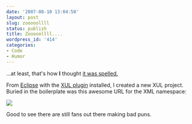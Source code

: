 ```yaml
---
date: '2007-08-10 13:04:50'
layout: post
slug: zooooollll
status: publish
title: Zooooollll....
wordpress_id: '414'
categories:
- Code
- Humor
---
```



...at least, that's how **I** thought [it was spelled.](http://en.wikipedia.org/wiki/Ghostbusters)

From [Eclipse](http://eclipse.org) with the [XUL plugin](http://eclipsexul.sourceforge.net/index.html) installed, I created a new XUL project. Buried in the boilerplate was this awesome URL for the XML namespace:


![](http://www.phfactor.net/wp-pics/only-xul-wpa.jpg)


Good to see there are still fans out there making bad puns.

